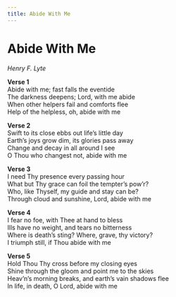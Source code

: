 ```yaml
---
title: Abide With Me
---
```


# Abide With Me

_Henry F. Lyte_

**Verse 1**  
Abide with me; fast falls the eventide  
The darkness deepens; Lord, with me abide  
When other helpers fail and comforts flee  
Help of the helpless, oh, abide with me

**Verse 2**  
Swift to its close ebbs out life’s little day  
Earth’s joys grow dim, its glories pass away  
Change and decay in all around I see  
O Thou who changest not, abide with me  

**Verse 3**  
I need Thy presence every passing hour  
What but Thy grace can foil the tempter’s pow’r?  
Who, like Thyself, my guide and stay can be?  
Through cloud and sunshine, Lord, abide with me  

**Verse 4**  
I fear no foe, with Thee at hand to bless  
Ills have no weight, and tears no bitterness  
Where is death’s sting? Where, grave, thy victory?  
I triumph still, if Thou abide with me

**Verse 5**  
Hold Thou Thy cross before my closing eyes  
Shine through the gloom and point me to the skies  
Heav’n’s morning breaks, and earth’s vain shadows flee  
In life, in death, O Lord, abide with me  

